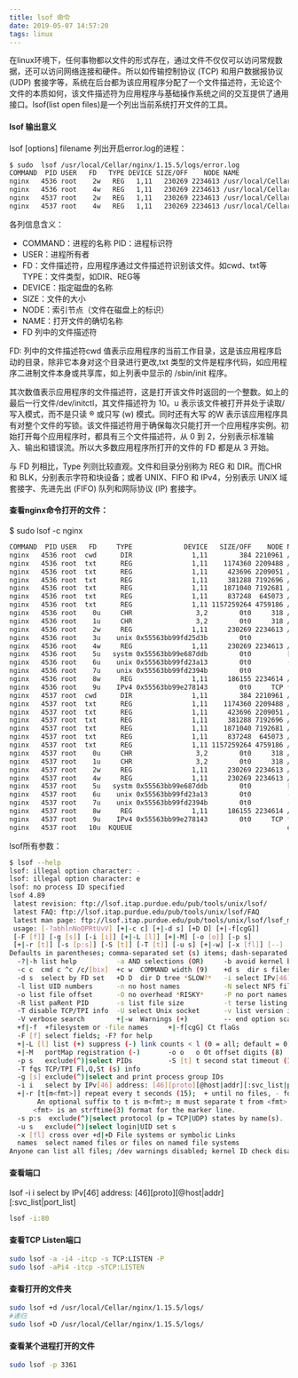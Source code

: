 ```yaml
---
title: lsof 命令
date: 2019-05-07 14:57:20
tags: linux
---
```

在linux环境下，任何事物都以文件的形式存在，通过文件不仅仅可以访问常规数据，还可以访问网络连接和硬件。所以如传输控制协议 (TCP) 和用户数据报协议 (UDP) 套接字等，系统在后台都为该应用程序分配了一个文件描述符，无论这个文件的本质如何，该文件描述符为应用程序与基础操作系统之间的交互提供了通用接口。lsof(list open files)是一个列出当前系统打开文件的工具。

<!-- more -->
#### lsof 输出意义
lsof [options] filename
列出开启error.log的进程：
```bash
$ sudo  lsof /usr/local/Cellar/nginx/1.15.5/logs/error.log
COMMAND  PID USER   FD   TYPE DEVICE SIZE/OFF    NODE NAME
nginx   4536 root    2w   REG   1,11   230269 2234613 /usr/local/Cellar/nginx/1.15.5/logs/error.log
nginx   4536 root    4w   REG   1,11   230269 2234613 /usr/local/Cellar/nginx/1.15.5/logs/error.log
nginx   4537 root    2w   REG   1,11   230269 2234613 /usr/local/Cellar/nginx/1.15.5/logs/error.log
nginx   4537 root    4w   REG   1,11   230269 2234613 /usr/local/Cellar/nginx/1.15.5/logs/error.log
```
各列信息含义：
+ COMMAND：进程的名称 PID：进程标识符
+ USER：进程所有者
+ FD：文件描述符，应用程序通过文件描述符识别该文件。如cwd、txt等 TYPE：文件类型，如DIR、REG等
+ DEVICE：指定磁盘的名称
+ SIZE：文件的大小
+ NODE：索引节点（文件在磁盘上的标识）
+ NAME：打开文件的确切名称
+ FD 列中的文件描述符

FD: 列中的文件描述符cwd 值表示应用程序的当前工作目录，这是该应用程序启动的目录，除非它本身对这个目录进行更改,txt 类型的文件是程序代码，如应用程序二进制文件本身或共享库，如上列表中显示的 /sbin/init 程序。 

其次数值表示应用程序的文件描述符，这是打开该文件时返回的一个整数。如上的最后一行文件/dev/initctl，其文件描述符为 10。u 表示该文件被打开并处于读取/写入模式，而不是只读 ® 或只写 (w) 模式。同时还有大写 的W 表示该应用程序具有对整个文件的写锁。该文件描述符用于确保每次只能打开一个应用程序实例。初始打开每个应用程序时，都具有三个文件描述符，从 0 到 2，分别表示标准输入、输出和错误流。所以大多数应用程序所打开的文件的 FD 都是从 3 开始。

与 FD 列相比，Type 列则比较直观。文件和目录分别称为 REG 和 DIR。而CHR 和 BLK，分别表示字符和块设备；或者 UNIX、FIFO 和 IPv4，分别表示 UNIX 域套接字、先进先出 (FIFO) 队列和网际协议 (IP) 套接字。

#### 查看nginx命令打开的文件：
$ sudo lsof -c nginx
```bash
COMMAND  PID USER   FD     TYPE             DEVICE   SIZE/OFF    NODE NAME
nginx   4536 root  cwd      DIR               1,11        384 2210961 /Users/zyl/Documents/itaojingit/tjk-static/nginx-1.8.0/conf
nginx   4536 root  txt      REG               1,11    1174360 2209488 /usr/local/Cellar/nginx/1.15.5/bin/nginx
nginx   4536 root  txt      REG               1,11     423696 2209051 /usr/local/Cellar/pcre/8.42/lib/libpcre.1.dylib
nginx   4536 root  txt      REG               1,11     381288 7192696 /usr/local/Cellar/openssl/1.0.2q/lib/libssl.1.0.0.dylib
nginx   4536 root  txt      REG               1,11    1871040 7192681 /usr/local/Cellar/openssl/1.0.2q/lib/libcrypto.1.0.0.dylib
nginx   4536 root  txt      REG               1,11     837248  645073 /usr/lib/dyld
nginx   4536 root  txt      REG               1,11 1157259264 4759186 /private/var/db/dyld/dyld_shared_cache_x86_64h
nginx   4536 root    0u     CHR                3,2        0t0     318 /dev/null
nginx   4536 root    1u     CHR                3,2        0t0     318 /dev/null
nginx   4536 root    2w     REG               1,11     230269 2234613 /usr/local/Cellar/nginx/1.15.5/logs/error.log
nginx   4536 root    3u    unix 0x55563bb99fd25d3b        0t0         ->0x55563bb99fd2394b
nginx   4536 root    4w     REG               1,11     230269 2234613 /usr/local/Cellar/nginx/1.15.5/logs/error.log
nginx   4536 root    5u   systm 0x55563bb99e687ddb        0t0         [ctl com.apple.netsrc id 9 unit 49]
nginx   4536 root    6u    unix 0x55563bb99fd23a13        0t0         ->0x55563bb99fd2556b
nginx   4536 root    7u    unix 0x55563bb99fd2394b        0t0         ->0x55563bb99fd25d3b
nginx   4536 root    8w     REG               1,11     186155 2234614 /usr/local/Cellar/nginx/1.15.5/logs/access.log
nginx   4536 root    9u    IPv4 0x55563bb99e278143        0t0     TCP *:http (LISTEN)
nginx   4537 root  cwd      DIR               1,11        384 2210961 /Users/zyl/Documents/itaojingit/tjk-static/nginx-1.8.0/conf
nginx   4537 root  txt      REG               1,11    1174360 2209488 /usr/local/Cellar/nginx/1.15.5/bin/nginx
nginx   4537 root  txt      REG               1,11     423696 2209051 /usr/local/Cellar/pcre/8.42/lib/libpcre.1.dylib
nginx   4537 root  txt      REG               1,11     381288 7192696 /usr/local/Cellar/openssl/1.0.2q/lib/libssl.1.0.0.dylib
nginx   4537 root  txt      REG               1,11    1871040 7192681 /usr/local/Cellar/openssl/1.0.2q/lib/libcrypto.1.0.0.dylib
nginx   4537 root  txt      REG               1,11     837248  645073 /usr/lib/dyld
nginx   4537 root  txt      REG               1,11 1157259264 4759186 /private/var/db/dyld/dyld_shared_cache_x86_64h
nginx   4537 root    0u     CHR                3,2        0t0     318 /dev/null
nginx   4537 root    1u     CHR                3,2        0t0     318 /dev/null
nginx   4537 root    2w     REG               1,11     230269 2234613 /usr/local/Cellar/nginx/1.15.5/logs/error.log
nginx   4537 root    4w     REG               1,11     230269 2234613 /usr/local/Cellar/nginx/1.15.5/logs/error.log
nginx   4537 root    5u   systm 0x55563bb99e687ddb        0t0         [ctl com.apple.netsrc id 9 unit 49]
nginx   4537 root    6u    unix 0x55563bb99fd23a13        0t0         ->0x55563bb99fd2556b
nginx   4537 root    7u    unix 0x55563bb99fd2394b        0t0         ->0x55563bb99fd25d3b
nginx   4537 root    8w     REG               1,11     186155 2234614 /usr/local/Cellar/nginx/1.15.5/logs/access.log
nginx   4537 root    9u    IPv4 0x55563bb99e278143        0t0     TCP *:http (LISTEN)
nginx   4537 root   10u  KQUEUE                                       count=0, state=0xa
```

lsof所有参数：
```bash
$ lsof --help
lsof: illegal option character: -
lsof: illegal option character: e
lsof: no process ID specified
lsof 4.89
 latest revision: ftp://lsof.itap.purdue.edu/pub/tools/unix/lsof/
 latest FAQ: ftp://lsof.itap.purdue.edu/pub/tools/unix/lsof/FAQ
 latest man page: ftp://lsof.itap.purdue.edu/pub/tools/unix/lsof/lsof_man
 usage: [-?abhlnNoOPRtUvV] [+|-c c] [+|-d s] [+D D] [+|-f[cgG]]
 [-F [f]] [-g [s]] [-i [i]] [+|-L [l]] [+|-M] [-o [o]] [-p s]
 [+|-r [t]] [-s [p:s]] [-S [t]] [-T [t]] [-u s] [+|-w] [-x [fl]] [--] [names]
Defaults in parentheses; comma-separated set (s) items; dash-separated ranges.
  -?|-h list help          -a AND selections (OR)     -b avoid kernel blocks
  -c c  cmd c ^c /c/[bix]  +c w  COMMAND width (9)    +d s  dir s files
  -d s  select by FD set   +D D  dir D tree *SLOW?*   -i select IPv[46] files
  -l list UID numbers      -n no host names           -N select NFS files
  -o list file offset      -O no overhead *RISKY*     -P no port names
  -R list paRent PID       -s list file size          -t terse listing
  -T disable TCP/TPI info  -U select Unix socket      -v list version info
  -V verbose search        +|-w  Warnings (+)         -- end option scan
  +f|-f  +filesystem or -file names     +|-f[cgG] Ct flaGs
  -F [f] select fields; -F? for help
  +|-L [l] list (+) suppress (-) link counts < l (0 = all; default = 0)
  +|-M   portMap registration (-)       -o o   o 0t offset digits (8)
  -p s   exclude(^)|select PIDs         -S [t] t second stat timeout (15)
  -T fqs TCP/TPI Fl,Q,St (s) info
  -g [s] exclude(^)|select and print process group IDs
  -i i   select by IPv[46] address: [46][proto][@host|addr][:svc_list|port_list]
  +|-r [t[m<fmt>]] repeat every t seconds (15);  + until no files, - forever.
       An optional suffix to t is m<fmt>; m must separate t from <fmt> and
      <fmt> is an strftime(3) format for the marker line.
  -s p:s  exclude(^)|select protocol (p = TCP|UDP) states by name(s).
  -u s   exclude(^)|select login|UID set s
  -x [fl] cross over +d|+D File systems or symbolic Links
  names  select named files or files on named file systems
Anyone can list all files; /dev warnings disabled; kernel ID check disabled.
```

#### 查看端口
lsof -i i   select by IPv[46] address: [46][proto][@host|addr][:svc_list|port_list]
```bash
lsof -i:80
```

#### 查看TCP Listen端口
```bash
sudo lsof -a -i4 -itcp -s TCP:LISTEN -P
sudo lsof -aPi4 -itcp -sTCP:LISTEN
```

#### 查看打开的文件夹
```bash
sudo lsof +d /usr/local/Cellar/nginx/1.15.5/logs/
#递归
sudo lsof +D /usr/local/Cellar/nginx/1.15.5/logs/ 
```

#### 查看某个进程打开的文件
```bash
sudo lsof -p 3361
```




    
